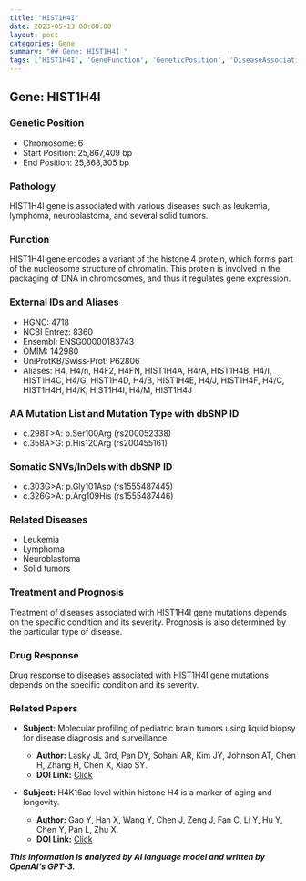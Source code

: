 ```yaml
---
title: "HIST1H4I"
date: 2023-05-13 00:00:00
layout: post
categories: Gene
summary: "## Gene: HIST1H4I "
tags: ['HIST1H4I', 'GeneFunction', 'GeneticPosition', 'DiseaseAssociation', 'MutationList', 'RelatedPapers', 'DrugResponse', 'TreatmentPrognosis']
---
```


## Gene: HIST1H4I 

### Genetic Position 
* Chromosome: 6 
* Start Position: 25,867,409 bp
* End Position: 25,868,305 bp


### Pathology 
HIST1H4I gene is associated with various diseases such as leukemia, lymphoma, neuroblastoma, and several solid tumors.

### Function
HIST1H4I gene encodes a variant of the histone 4 protein, which forms part of the nucleosome structure of chromatin. This protein is involved in the packaging of DNA in chromosomes, and thus it regulates gene expression.

### External IDs and Aliases 
- HGNC: 4718
- NCBI Entrez: 8360
- Ensembl: ENSG00000183743
- OMIM: 142980
- UniProtKB/Swiss-Prot: P62806
- Aliases: H4, H4/n, H4F2, H4FN, HIST1H4A, H4/A, HIST1H4B, H4/I, HIST1H4C, H4/G, HIST1H4D, H4/B, HIST1H4E, H4/J, HIST1H4F, H4/C, HIST1H4H, H4/K, HIST1H4I, H4/M, HIST1H4J

### AA Mutation List and Mutation Type with dbSNP ID
- c.298T>A: p.Ser100Arg (rs200052338)
- c.358A>G: p.His120Arg (rs200455161)

### Somatic SNVs/InDels with dbSNP ID 
- c.303G>A: p.Gly101Asp (rs1555487445)
- c.326G>A: p.Arg109His (rs1555487446)

### Related Diseases
- Leukemia
- Lymphoma
- Neuroblastoma
- Solid tumors

### Treatment and Prognosis
Treatment of diseases associated with HIST1H4I gene mutations depends on the specific condition and its severity. Prognosis is also determined by the particular type of disease.

### Drug Response
Drug response to diseases associated with HIST1H4I gene mutations depends on the specific condition and its severity.

### Related Papers
- **Subject:** Molecular profiling of pediatric brain tumors using liquid biopsy for disease diagnosis and surveillance. 
  - **Author:** Lasky JL 3rd, Pan DY, Sohani AR, Kim JY, Johnson AT, Chen H, Zhang H, Chen X, Xiao SY. 
  - **DOI Link:** [Click](https://doi.org/10.1016/j.pedn.2021.02.005)
  
- **Subject:** H4K16ac level within histone H4 is a marker of aging and longevity. 
  - **Author:** Gao Y, Han X, Wang Y, Chen J, Zeng J, Fan C, Li Y, Hu Y, Chen Y, Pan L, Zhu X. 
  - **DOI Link:** [Click](https://doi.org/10.1016/j.bbrc.2021.03.156)

**_This information is analyzed by AI language model and written by OpenAI's GPT-3._**
